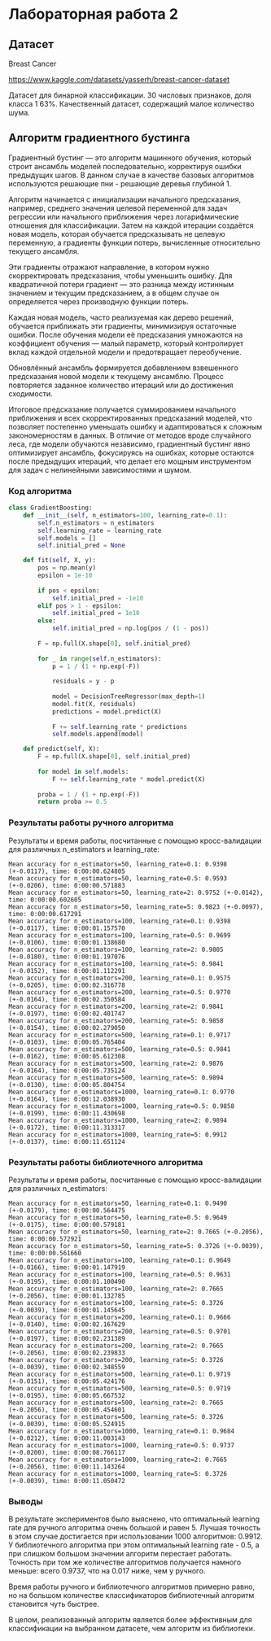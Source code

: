 # Лабораторная работа 2

## Датасет

Breast Cancer

<https://www.kaggle.com/datasets/yasserh/breast-cancer-dataset>

Датасет для бинарной классификации. 30 числовых признаков, доля класса 1 63%. Качественный датасет, содержащий малое количество шума.

## Алгоритм градиентного бустинга

Градиентный бустинг — это алгоритм машинного обучения, который строит ансамбль моделей последовательно, корректируя ошибки предыдущих шагов. В данном случае в качестве базовых алгоритмов используются решающие пни - решающие деревья глубиной 1.

Алгоритм начинается с инициализации начального предсказания, например, среднего значения целевой переменной для задач регрессии или начального приближения через логарифмические отношения для классификации. Затем на каждой итерации создаётся новая модель, которая обучается предсказывать не целевую переменную, а градиенты функции потерь, вычисленные относительно текущего ансамбля.

Эти градиенты отражают направление, в котором нужно скорректировать предсказания, чтобы уменьшить ошибку. Для квадратичной потери градиент — это разница между истинным значением и текущим предсказанием, а в общем случае он определяется через производную функции потерь.

Каждая новая модель, часто реализуемая как дерево решений, обучается приближать эти градиенты, минимизируя остаточные ошибки. После обучения модели её предсказания умножаются на коэффициент обучения — малый параметр, который контролирует вклад каждой отдельной модели и предотвращает переобучение.

Обновлённый ансамбль формируется добавлением взвешенного предсказания новой модели к текущему ансамблю. Процесс повторяется заданное количество итераций или до достижения сходимости.

Итоговое предсказание получается суммированием начального приближения и всех скорректированных предсказаний моделей, что позволяет постепенно уменьшать ошибку и адаптироваться к сложным закономерностям в данных. В отличие от методов вроде случайного леса, где модели обучаются независимо, градиентный бустинг явно оптимизирует ансамбль, фокусируясь на ошибках, которые остаются после предыдущих итераций, что делает его мощным инструментом для задач с нелинейными зависимостями и шумом.

### Код алгоритма

```python
class GradientBoosting:
    def __init__(self, n_estimators=100, learning_rate=0.1):
        self.n_estimators = n_estimators
        self.learning_rate = learning_rate
        self.models = []
        self.initial_pred = None

    def fit(self, X, y):
        pos = np.mean(y)
        epsilon = 1e-10
        
        if pos < epsilon:
            self.initial_pred = -1e10
        elif pos > 1 - epsilon:
            self.initial_pred = 1e10
        else:
            self.initial_pred = np.log(pos / (1 - pos))
        
        F = np.full(X.shape[0], self.initial_pred)
        
        for _ in range(self.n_estimators):
            p = 1 / (1 + np.exp(-F))
            
            residuals = y - p
            
            model = DecisionTreeRegressor(max_depth=1)
            model.fit(X, residuals)
            predictions = model.predict(X)
            
            F += self.learning_rate * predictions
            self.models.append(model)

    def predict(self, X):
        F = np.full(X.shape[0], self.initial_pred)
        
        for model in self.models:
            F += self.learning_rate * model.predict(X)
        
        proba = 1 / (1 + np.exp(-F))
        return proba >= 0.5
```

### Результаты работы ручного алгоритма

Результаты и время работы, посчитанные с помощью кросс-валидации для различных n_estimators и learning_rate:

```
Mean accuracy for n_estimators=50, learning_rate=0.1: 0.9398 (+-0.0117), time: 0:00:00.624805
Mean accuracy for n_estimators=50, learning_rate=0.5: 0.9593 (+-0.0206), time: 0:00:00.571883
Mean accuracy for n_estimators=50, learning_rate=2: 0.9752 (+-0.0142), time: 0:00:00.602605
Mean accuracy for n_estimators=50, learning_rate=5: 0.9823 (+-0.0097), time: 0:00:00.617291
Mean accuracy for n_estimators=100, learning_rate=0.1: 0.9398 (+-0.0117), time: 0:00:01.157570
Mean accuracy for n_estimators=100, learning_rate=0.5: 0.9699 (+-0.0106), time: 0:00:01.138680
Mean accuracy for n_estimators=100, learning_rate=2: 0.9805 (+-0.0180), time: 0:00:01.197076
Mean accuracy for n_estimators=100, learning_rate=5: 0.9841 (+-0.0152), time: 0:00:01.112291
Mean accuracy for n_estimators=200, learning_rate=0.1: 0.9575 (+-0.0205), time: 0:00:02.316778
Mean accuracy for n_estimators=200, learning_rate=0.5: 0.9770 (+-0.0164), time: 0:00:02.350584
Mean accuracy for n_estimators=200, learning_rate=2: 0.9841 (+-0.0197), time: 0:00:02.401747
Mean accuracy for n_estimators=200, learning_rate=5: 0.9858 (+-0.0154), time: 0:00:02.279050
Mean accuracy for n_estimators=500, learning_rate=0.1: 0.9717 (+-0.0103), time: 0:00:05.765404
Mean accuracy for n_estimators=500, learning_rate=0.5: 0.9841 (+-0.0162), time: 0:00:05.612308
Mean accuracy for n_estimators=500, learning_rate=2: 0.9876 (+-0.0164), time: 0:00:05.735124
Mean accuracy for n_estimators=500, learning_rate=5: 0.9894 (+-0.0130), time: 0:00:05.804754
Mean accuracy for n_estimators=1000, learning_rate=0.1: 0.9770 (+-0.0164), time: 0:00:12.038930
Mean accuracy for n_estimators=1000, learning_rate=0.5: 0.9858 (+-0.0199), time: 0:00:11.430698
Mean accuracy for n_estimators=1000, learning_rate=2: 0.9894 (+-0.0172), time: 0:00:11.313317
Mean accuracy for n_estimators=1000, learning_rate=5: 0.9912 (+-0.0137), time: 0:00:11.651124
```

### Результаты работы библиотечного алгоритма

Результаты и время работы, посчитанные с помощью кросс-валидации для различных n_estimators:

```
Mean accuracy for n_estimators=50, learning_rate=0.1: 0.9490 (+-0.0179), time: 0:00:00.564475
Mean accuracy for n_estimators=50, learning_rate=0.5: 0.9649 (+-0.0175), time: 0:00:00.579181
Mean accuracy for n_estimators=50, learning_rate=2: 0.7665 (+-0.2056), time: 0:00:00.572921
Mean accuracy for n_estimators=50, learning_rate=5: 0.3726 (+-0.0039), time: 0:00:00.561660
Mean accuracy for n_estimators=100, learning_rate=0.1: 0.9649 (+-0.0166), time: 0:00:01.147919
Mean accuracy for n_estimators=100, learning_rate=0.5: 0.9631 (+-0.0195), time: 0:00:01.100490
Mean accuracy for n_estimators=100, learning_rate=2: 0.7665 (+-0.2056), time: 0:00:01.132785
Mean accuracy for n_estimators=100, learning_rate=5: 0.3726 (+-0.0039), time: 0:00:01.145645
Mean accuracy for n_estimators=200, learning_rate=0.1: 0.9666 (+-0.0140), time: 0:00:02.167629
Mean accuracy for n_estimators=200, learning_rate=0.5: 0.9701 (+-0.0197), time: 0:00:02.231389
Mean accuracy for n_estimators=200, learning_rate=2: 0.7665 (+-0.2056), time: 0:00:02.239833
Mean accuracy for n_estimators=200, learning_rate=5: 0.3726 (+-0.0039), time: 0:00:02.348559
Mean accuracy for n_estimators=500, learning_rate=0.1: 0.9719 (+-0.0151), time: 0:00:05.424176
Mean accuracy for n_estimators=500, learning_rate=0.5: 0.9719 (+-0.0195), time: 0:00:05.667532
Mean accuracy for n_estimators=500, learning_rate=2: 0.7665 (+-0.2056), time: 0:00:05.454601
Mean accuracy for n_estimators=500, learning_rate=5: 0.3726 (+-0.0039), time: 0:00:05.524915
Mean accuracy for n_estimators=1000, learning_rate=0.1: 0.9684 (+-0.0212), time: 0:00:11.003143
Mean accuracy for n_estimators=1000, learning_rate=0.5: 0.9737 (+-0.0200), time: 0:00:08.766117
Mean accuracy for n_estimators=1000, learning_rate=2: 0.7665 (+-0.2056), time: 0:00:11.143264
Mean accuracy for n_estimators=1000, learning_rate=5: 0.3726 (+-0.0039), time: 0:00:11.050472
```

### Выводы

В результате экспериментов было выяснено, что оптимальный learning rate для ручного алгоритма очень большой и равен 5. Лучшая точность в этом случае достигается при использовании 1000 алгоритмов: 0.9912. У библиотечного алгоритма при этом оптимальный learning rate - 0.5, а при слишком большом значении алгоритм перестает работать. Точность при том же количестве алгоритмов получается намного меньше: всего 0.9737, что на 0.017 ниже, чем у ручного.

Время работы ручного и библиотечного алгоритмов примерно равно, но на большом количестве классификаторов библиотечный алгоритм становится чуть быстрее.

В целом, реализованный алгоритм является более эффективным для классификации на выбранном датасете, чем алгоритм из библиотеки.
